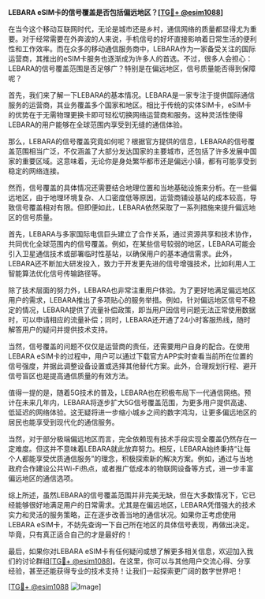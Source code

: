 **LEBARA eSIM卡的信号覆盖是否包括偏远地区？[[TG💪+ @esim1088](https://t.me/s/esim1088)]**

在当今这个移动互联网时代，无论是城市还是乡村，通信网络的质量都显得尤为重要。对于经常需要在外奔波的人来说，手机信号的好坏直接影响着日常生活的便利性和工作效率。而在众多的移动通信服务商中，LEBARA作为一家备受关注的国际运营商，其推出的eSIM卡服务也逐渐成为许多人的首选。不过，很多人会担心：LEBARA的信号覆盖范围是否足够广？特别是在偏远地区，信号质量能否得到保障呢？

首先，我们来了解一下LEBARA的基本情况。LEBARA是一家专注于提供国际通信服务的运营商，其业务覆盖多个国家和地区。相比于传统的实体SIM卡，eSIM卡的优势在于无需物理更换卡即可轻松切换网络运营商和服务。这种灵活性使得LEBARA的用户能够在全球范围内享受到无缝的通信体验。

那么，LEBARA的信号覆盖究竟如何呢？根据官方提供的信息，LEBARA的信号覆盖范围相当广泛，不仅涵盖了大部分发达国家的主要城市，还包括了许多发展中国家的重要区域。这意味着，无论你是身处繁华都市还是偏远小镇，都有可能享受到稳定的网络连接。

然而，信号覆盖的具体情况还需要结合地理位置和当地基础设施来分析。在一些偏远地区，由于地理环境复杂、人口密度低等原因，运营商铺设基站的成本较高，导致信号覆盖相对有限。但即便如此，LEBARA依然采取了一系列措施来提升偏远地区的信号质量。

首先，LEBARA与多家国际电信巨头建立了合作关系，通过资源共享和技术协作，共同优化全球范围内的信号覆盖。例如，在某些信号较弱的地区，LEBARA可能会引入卫星通信技术或部署临时性基站，以确保用户的基本通信需求。此外，LEBARA还不断加大研发投入，致力于开发更先进的信号增强技术，比如利用人工智能算法优化信号传输路径等。

除了技术层面的努力外，LEBARA也非常注重用户体验。为了更好地满足偏远地区用户的需求，LEBARA推出了多项贴心的服务举措。例如，针对偏远地区信号不稳定的情况，LEBARA提供了流量补偿政策，即当用户因信号问题无法正常使用数据时，可以申请相应的流量补偿；同时，LEBARA还开通了24小时客服热线，随时解答用户的疑问并提供技术支持。

当然，信号覆盖的问题不仅仅是运营商的责任，还需要用户自身的配合。在使用LEBARA eSIM卡的过程中，用户可以通过下载官方APP实时查看当前所在位置的信号强度，并据此调整设备设置或选择其他替代方案。此外，合理规划行程、避开信号盲区也是提高通信质量的有效方法。

值得一提的是，随着5G技术的普及，LEBARA也在积极布局下一代通信网络。预计在未来几年内，LEBARA将逐步扩大5G信号覆盖范围，为更多用户提供高速、低延迟的网络体验。这无疑将进一步缩小城乡之间的数字鸿沟，让更多偏远地区的居民也能享受到现代化的通信服务。

当然，对于部分极端偏远地区而言，完全依赖现有技术手段实现全覆盖仍然存在一定难度。但这并不意味着LEBARA就此放弃努力。相反，LEBARA始终秉持“让每个人都能享受优质通信服务”的理念，积极探索新的解决方案。例如，通过与当地政府合作建设公共Wi-Fi热点，或者推广低成本的物联网设备等方式，进一步丰富偏远地区的通信选项。

综上所述，虽然LEBARA的信号覆盖范围并非完美无缺，但在大多数情况下，它已经能够很好地满足用户的日常需求。尤其是在偏远地区，LEBARA凭借强大的技术实力和灵活的服务策略，正在逐步改善当地的通信状况。如果你正考虑使用LEBARA eSIM卡，不妨先查询一下自己所在地区的具体信号表现，再做出决定。毕竟，只有真正适合自己的才是最好的！

最后，如果你对LEBARA eSIM卡有任何疑问或想了解更多相关信息，欢迎加入我们的讨论群组[[TG💪+ @esim1088](https://t.me/s/esim1088)]。在这里，你可以与其他用户交流心得、分享经验，甚至还能获得专业的技术支持！让我们一起探索更广阔的数字世界吧！

[[TG💪+ @esim1088](https://t.me/s/esim1088) ![Image](https://i.postimg.cc/4NQfJmqS/Snipaste-2025-05-13-00-14-12.png)]
